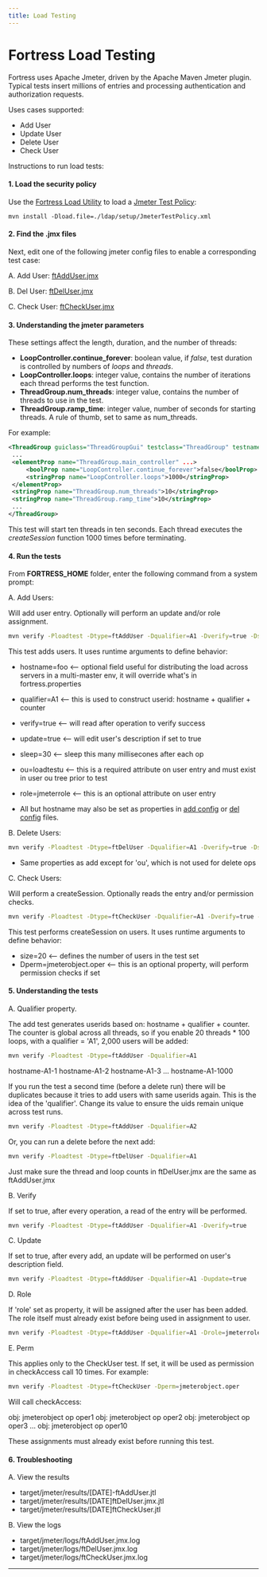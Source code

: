 ```yaml
---
title: Load Testing
---
```


# Fortress Load Testing

Fortress uses Apache Jmeter, driven by the Apache Maven Jmeter plugin.
Typical tests insert millions of entries and processing authentication and authorization requests.

Uses cases supported:

* Add User
* Update User
* Delete User
* Check User 

Instructions to run load tests:

#### 1. Load the security policy

Use the [Fortress Load Utility](http://fortress-a:1313/fortress/load-utility.html) to load a [Jmeter Test Policy](https://github.com/apache/directory-fortress-core/blob/master/ldap/setup/JmeterTestPolicy.xml): 

```
mvn install -Dload.file=./ldap/setup/JmeterTestPolicy.xml
```

#### 2. Find the .jmx files

Next, edit one of the following jmeter config files to enable a corresponding test case:

A. Add User:
[ftAddUser.jmx](https://github.com/apache/directory-fortress-core/blob/master/src/test/jmeter/ftAddUser.jmx)

B. Del User:
[ftDelUser.jmx](https://github.com/apache/directory-fortress-core/blob/master/src/test/jmeter/ftDelUser.jmx)

C. Check User:
[ftCheckUser.jmx](https://github.com/apache/directory-fortress-core/blob/master/src/test/jmeter/ftCheckUser.jmx)

#### 3. Understanding the jmeter parameters

These settings affect the length, duration, and the number of threads:

* **LoopController.continue_forever**: boolean value, if *false*, test duration is controlled by numbers of *loops* and *threads*.
* **LoopController.loops**: integer value, contains the number of iterations each thread performs the test function.
* **ThreadGroup.num_threads**: integer value, contains the number of threads to use in the test.
* **ThreadGroup.ramp_time**: integer value, number of seconds for starting threads.  A rule of thumb, set to same as num_threads.

For example:
```xml
<ThreadGroup guiclass="ThreadGroupGui" testclass="ThreadGroup" testname="Fortress CreateSession" enabled="true">
 ...
 <elementProp name="ThreadGroup.main_controller" ...>
     <boolProp name="LoopController.continue_forever">false</boolProp>
     <stringProp name="LoopController.loops">1000</stringProp>
 </elementProp>
 <stringProp name="ThreadGroup.num_threads">10</stringProp>
 <stringProp name="ThreadGroup.ramp_time">10</stringProp>
 ...
</ThreadGroup>
```

This test will start ten threads in ten seconds.  Each thread executes the *createSession* function 1000 times before terminating.

#### 4. Run the tests

From **FORTRESS_HOME** folder, enter the following command from a system prompt:

A. Add Users:

Will add user entry.  Optionally will perform an update and/or role assignment.

```bash
mvn verify -Ploadtest -Dtype=ftAddUser -Dqualifier=A1 -Dverify=true -Dsleep=30 -Dupdate=true -Dou=loadtestu -Drole=jmeterrole
```

This test adds users.  It uses runtime arguments to define behavior:
* hostname=foo     <-- optional field useful for distributing the load across servers in a multi-master env, it will override what's in fortress.properties
* qualifier=A1     <-- this is used to construct userid: hostname + qualifier + counter
* verify=true      <-- will read after operation to verify success
* update=true      <-- will edit user's description if set to true
* sleep=30         <-- sleep this many millisecones after each op
* ou=loadtestu     <-- this is a required attribute on user entry and must exist in user ou tree prior to test
* role=jmeterrole  <-- this is an optional attribute on user entry

* All but hostname may also be set as properties in [add config](src/test/jmeter/ftAddUser.jmx) or [del config](src/test/jmeter/ftDelUser.jmx) files.

B. Delete Users:

```bash
mvn verify -Ploadtest -Dtype=ftDelUser -Dqualifier=A1 -Dverify=true -Dsleep=30
```

* Same properties as add except for 'ou', which is not used for delete ops

C. Check Users:

Will perform a createSession.  Optionally reads the entry and/or permission checks.

```bash
mvn verify -Ploadtest -Dtype=ftCheckUser -Dqualifier=A1 -Dverify=true -Dsize=20 -Dperm=jmeterobject.oper
```

This test performs createSession on users.  It uses runtime arguments to define behavior:
* size=20                  <-- defines the number of users in the test set
* Dperm=jmeterobject.oper  <-- this is an optional property, will perform permission checks if set

#### 5. Understanding the tests

A. Qualifier property.

The add test generates userids based on: hostname + qualifier + counter.  The counter is global across all threads, so if you enable 20 threads * 100 loops, with a qualifier = 'A1', 2,000 users will be added:

```bash
mvn verify -Ploadtest -Dtype=ftAddUser -Dqualifier=A1
```

hostname-A1-1
hostname-A1-2
hostname-A1-3
...
hostname-A1-1000

If you run the test a second time (before a delete run) there will be duplicates because it tries to add users with same userids again.  This is the idea of the 'qualifier'.  Change its value to ensure the uids remain unique across test runs.

```bash
mvn verify -Ploadtest -Dtype=ftAddUser -Dqualifier=A2
```

Or, you can run a delete before the next add:

```bash
mvn verify -Ploadtest -Dtype=ftDelUser -Dqualifier=A1
```

Just make sure the thread and loop counts in ftDelUser.jmx are the same as ftAddUser.jmx

B. Verify

If set to true, after every operation, a read of the entry will be performed.

```bash
mvn verify -Ploadtest -Dtype=ftAddUser -Dqualifier=A1 -Dverify=true
```

C. Update

If set to true, after every add, an update will be performed on user's description field.

```bash
mvn verify -Ploadtest -Dtype=ftAddUser -Dqualifier=A1 -Dupdate=true
```

D. Role

If 'role' set as property, it will be assigned after the user has been added.  The role itself must already exist before being used in assignment to user.

```bash
mvn verify -Ploadtest -Dtype=ftAddUser -Dqualifier=A1 -Drole=jmeterrole
```

E. Perm

This applies only to the CheckUser test.  If set, it will be used as permission in checkAccess call 10 times.  For example:

```bash
mvn verify -Ploadtest -Dtype=ftCheckUser -Dperm=jmeterobject.oper
```

Will call checkAccess:

obj: jmeterobject op oper1
obj: jmeterobject op oper2
obj: jmeterobject op oper3
...
obj: jmeterobject op oper10

These assignments must already exist before running this test.

#### 6. Troubleshooting

A. View the results

* target/jmeter/results/[DATE]-ftAddUser.jtl
* target/jmeter/results/[DATE]ftDelUser.jmx.jtl
* target/jmeter/results/[DATE]ftCheckUser.jtl

B. View the logs

* target/jmeter/logs/ftAddUser.jmx.log
* target/jmeter/logs/ftDelUser.jmx.log
* target/jmeter/logs/ftCheckUser.jmx.log
____________________________________________________________________________________
